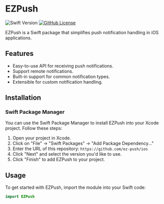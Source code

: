 # EZPush

![Swift Version](https://img.shields.io/badge/swift-5.0%2B-orange.svg)
[![GitHub License](https://img.shields.io/github/license/ez-push/ios)](LICENSE)

EZPush is a Swift package that simplifies push notification handling in iOS applications.

## Features

- Easy-to-use API for receiving push notifications.
- Support remote notifications.
- Built-in support for common notification types.
- Extensible for custom notification handling.

## Installation

### Swift Package Manager

You can use the Swift Package Manager to install EZPush into your Xcode project. Follow these steps:

1. Open your project in Xcode.
2. Click on "File" -> "Swift Packages" -> "Add Package Dependency..."
3. Enter the URL of this repository: `https://github.com/ez-push/ios`
4. Click "Next" and select the version you'd like to use.
5. Click "Finish" to add EZPush to your project.

## Usage

To get started with EZPush, import the module into your Swift code:

```swift
import EZPush
